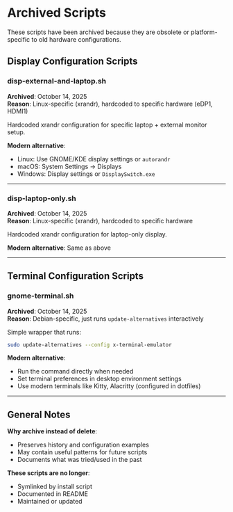 # Archived Scripts

These scripts have been archived because they are obsolete or platform-specific to old hardware configurations.

## Display Configuration Scripts

### disp-external-and-laptop.sh
**Archived**: October 14, 2025  
**Reason**: Linux-specific (xrandr), hardcoded to specific hardware (eDP1, HDMI1)

Hardcoded xrandr configuration for specific laptop + external monitor setup.

**Modern alternative**:
- Linux: Use GNOME/KDE display settings or `autorandr`
- macOS: System Settings → Displays
- Windows: Display settings or `DisplaySwitch.exe`

---

### disp-laptop-only.sh  
**Archived**: October 14, 2025  
**Reason**: Linux-specific (xrandr), hardcoded to specific hardware

Hardcoded xrandr configuration for laptop-only display.

**Modern alternative**: Same as above

---

## Terminal Configuration Scripts

### gnome-terminal.sh
**Archived**: October 14, 2025  
**Reason**: Debian-specific, just runs `update-alternatives` interactively

Simple wrapper that runs:
```bash
sudo update-alternatives --config x-terminal-emulator
```

**Modern alternative**:
- Run the command directly when needed
- Set terminal preferences in desktop environment settings
- Use modern terminals like Kitty, Alacritty (configured in dotfiles)

---

## General Notes

**Why archive instead of delete**:
- Preserves history and configuration examples
- May contain useful patterns for future scripts
- Documents what was tried/used in the past

**These scripts are no longer**:
- Symlinked by install script
- Documented in README
- Maintained or updated
